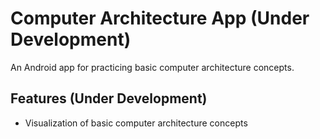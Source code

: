 # Computer Architecture App (Under Development)

An Android app for practicing basic computer architecture concepts.

## Features (Under Development)

- Visualization of basic computer architecture concepts
